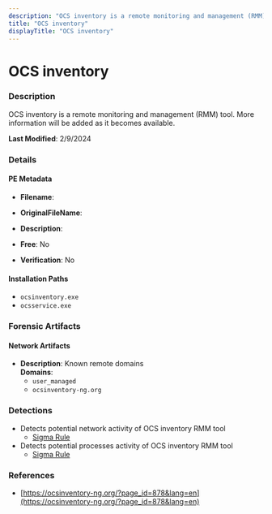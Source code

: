 ```yaml
---
description: "OCS inventory is a remote monitoring and management (RMM) tool. More information will be added as it becomes available."
title: "OCS inventory"
displayTitle: "OCS inventory"
---
```




# OCS inventory


### Description

OCS inventory is a remote monitoring and management (RMM) tool. More information will be added as it becomes available.



**Last Modified**: 2/9/2024

### Details


#### PE Metadata
- **Filename**: 
- **OriginalFileName**: 
- **Description**: 


- **Free**: No

- **Verification**: No




#### Installation Paths
- `ocsinventory.exe`
- `ocsservice.exe`

### Forensic Artifacts




#### Network Artifacts
- **Description**: Known remote domains
<br/>**Domains**:
    - `user_managed`
    - `ocsinventory-ng.org`


### Detections
- Detects potential network activity of OCS inventory RMM tool
  - [Sigma Rule](https://github.com/magicsword-io/LOLRMM/blob/main/detections/sigma/ocs_inventory_network_sigma.yml)
- Detects potential processes activity of OCS inventory RMM tool
  - [Sigma Rule](https://github.com/magicsword-io/LOLRMM/blob/main/detections/sigma/ocs_inventory_processes_sigma.yml)

### References
- [https://ocsinventory-ng.org/?page_id=878&lang=en](https://ocsinventory-ng.org/?page_id=878&lang=en)


